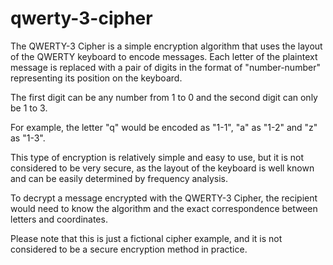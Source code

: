 # qwerty-3-cipher

The QWERTY-3 Cipher is a simple encryption algorithm that uses the layout of the QWERTY keyboard to encode messages. Each letter of the plaintext message is replaced with a pair of digits in the format of "number-number" representing its position on the keyboard.

The first digit can be any number from 1 to 0 and the second digit can only be 1 to 3.

For example, the letter "q" would be encoded as "1-1", "a" as "1-2" and "z" as "1-3".

This type of encryption is relatively simple and easy to use, but it is not considered to be very secure, as the layout of the keyboard is well known and can be easily determined by frequency analysis.

To decrypt a message encrypted with the QWERTY-3 Cipher, the recipient would need to know the algorithm and the exact correspondence between letters and coordinates.

Please note that this is just a fictional cipher example, and it is not considered to be a secure encryption method in practice.
